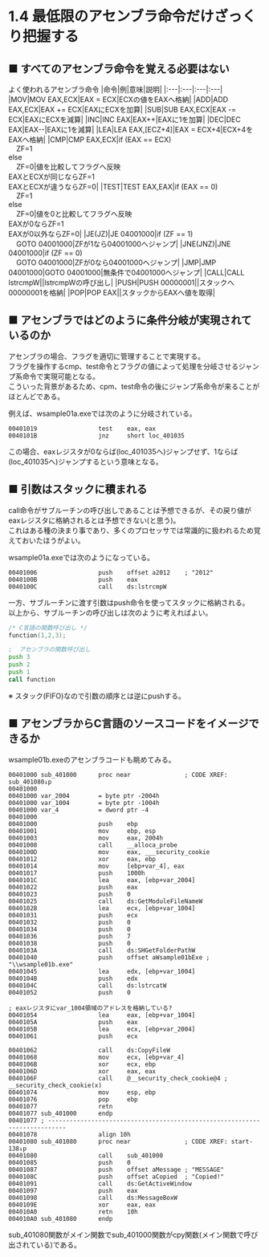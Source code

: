 # 1.4 最低限のアセンブラ命令だけざっくり把握する
## ■ すべてのアセンブラ命令を覚える必要はない
よく使われるアセンブラ命令
|命令|例|意味|説明|
|:---|:---|:---|:---|
|MOV|MOV EAX,ECX|EAX = ECX|ECXの値をEAXへ格納|
|ADD|ADD EAX,ECX|EAX += ECX|EAXにECXを加算|
|SUB|SUB EAX,ECX|EAX -= ECX|EAXにECXを減算|
|INC|INC EAX|EAX++|EAXに1を加算|
|DEC|DEC EAX|EAX--|EAXに1を減算|
|LEA|LEA EAX,[ECZ+4]|EAX = ECX+4|ECX+4をEAXへ格納|
|CMP|CMP EAX,ECX|if&nbsp;(EAX == ECX)</br>&nbsp;&nbsp;&nbsp;&nbsp;ZF=1</br>else</br>&nbsp;&nbsp;&nbsp;&nbsp;ZF=0|値を比較してフラグへ反映</br>EAXとECXが同じならZF=1</br>EAXとECXが違うならZF=0|
|TEST|TEST EAX,EAX|if&nbsp;(EAX == 0)</br>&nbsp;&nbsp;&nbsp;&nbsp;ZF=1</br>else</br>&nbsp;&nbsp;&nbsp;&nbsp;ZF=0|値を0と比較してフラグへ反映</br>EAXが0ならZF=1</br>EAXが0以外ならZF=0|
|JE(JZ)|JE 04001000|if&nbsp;(ZF == 1)</br>&nbsp;&nbsp;&nbsp;&nbsp;GOTO 04001000|ZFが1なら04001000へジャンプ|
|JNE(JNZ)|JNE 04001000|if&nbsp;(ZF == 0)</br>&nbsp;&nbsp;&nbsp;&nbsp;GOTO 04001000|ZFが0なら04001000へジャンプ|
|JMP|JMP 04001000|GOTO 04001000|無条件で04001000へジャンプ|
|CALL|CALL lstrcmpW||lstrcmpWの呼び出し|
|PUSH|PUSH 00000001||スタックへ00000001を格納|
|POP|POP EAX||スタックからEAXへ値を取得|

## ■ アセンブラではどのように条件分岐が実現されているのか
アセンブラの場合、フラグを適切に管理することで実現する。  
フラグを操作するcmp、test命令とフラグの値によって処理を分岐させるジャンプ系命令で実現可能となる。  
こういった背景があるため、cpm、test命令の後にジャンプ系命令が来ることがほとんどである。  
  
例えば、wsample01a.exeでは次のように分岐されている。
```
00401019                 test    eax, eax
0040101B                 jnz     short loc_401035
```
この場合、eaxレジスタが0ならば(loc_401035へ)ジャンプせず、1ならば(loc_401035へ)ジャンプするという意味となる。

## ■ 引数はスタックに積まれる
call命令がサブルーチンの呼び出しであることは予想できるが、その戻り値がeaxレジスタに格納されるとは予想できない(と思う)。  
これはある種の決まり事であり、多くのプロセッサでは常識的に扱われるため覚えておいたほうがよい。  
  
wsample01a.exeでは次のようになっている。
```
00401006                 push    offset a2012    ; "2012"
0040100B                 push    eax
0040100C                 call    ds:lstrcmpW
```
  
一方、サブルーチンに渡す引数はpush命令を使ってスタックに格納される。  
以上から、サブルーチンの呼び出しは次のように考えればよい。  
```c
/* C言語の関数呼び出し */
function(1,2,3);
```
```asm
;  アセンブラの関数呼び出し
push 3
push 2
push 1
call function
```
※ スタック(FIFO)なので引数の順序とは逆にpushする。

## ■ アセンブラからC言語のソースコードをイメージできるか
wsample01b.exeのアセンブラコードも眺めてみる。
```
00401000 sub_401000      proc near               ; CODE XREF: sub_401080↓p
00401000
00401000 var_2004        = byte ptr -2004h
00401000 var_1004        = byte ptr -1004h
00401000 var_4           = dword ptr -4
00401000
00401000                 push    ebp
00401001                 mov     ebp, esp
00401003                 mov     eax, 2004h
00401008                 call    __alloca_probe
0040100D                 mov     eax, ___security_cookie
00401012                 xor     eax, ebp
00401014                 mov     [ebp+var_4], eax
00401017                 push    1000h
0040101C                 lea     eax, [ebp+var_2004]
00401022                 push    eax
00401023                 push    0
00401025                 call    ds:GetModuleFileNameW
0040102B                 lea     ecx, [ebp+var_1004]
00401031                 push    ecx
00401032                 push    0
00401034                 push    0
00401036                 push    7
00401038                 push    0
0040103A                 call    ds:SHGetFolderPathW
00401040                 push    offset aWsample01bExe ; "\\wsample01b.exe"
00401045                 lea     edx, [ebp+var_1004]
0040104B                 push    edx
0040104C                 call    ds:lstrcatW
00401052                 push    0

; eaxレジスタにvar_1004領域のアドレスを格納している?
00401054                 lea     eax, [ebp+var_1004]
0040105A                 push    eax
0040105B                 lea     ecx, [ebp+var_2004]
00401061                 push    ecx

00401062                 call    ds:CopyFileW
00401068                 mov     ecx, [ebp+var_4]
0040106B                 xor     ecx, ebp
0040106D                 xor     eax, eax
0040106F                 call    @__security_check_cookie@4 ; __security_check_cookie(x)
00401074                 mov     esp, ebp
00401076                 pop     ebp
00401077                 retn
00401077 sub_401000      endp
00401077 ; ---------------------------------------------------------------------------
00401078                 align 10h
00401080 sub_401080      proc near               ; CODE XREF: start-138↓p
00401080                 call    sub_401000
00401085                 push    0
00401087                 push    offset aMessage ; "MESSAGE"
0040108C                 push    offset aCopied  ; "Copied!"
00401091                 call    ds:GetActiveWindow
00401097                 push    eax
00401098                 call    ds:MessageBoxW
0040109E                 xor     eax, eax
004010A0                 retn    10h
004010A0 sub_401080      endp
```
sub_401080関数がメイン関数でsub_401000関数がcpy関数(メイン関数で呼び出されている)である。

